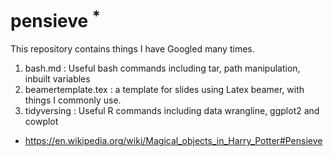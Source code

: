 # pensieve <sup>*</sup>

This repository contains things I have Googled many times.

1. bash.md : Useful bash commands including tar, path manipulation, inbuilt variables 
2. beamertemplate.tex :  a template for slides using Latex beamer, with things I commonly use.
3. tidyversing : Useful R commands including data wrangline, ggplot2 and cowplot

* <https://en.wikipedia.org/wiki/Magical_objects_in_Harry_Potter#Pensieve>
